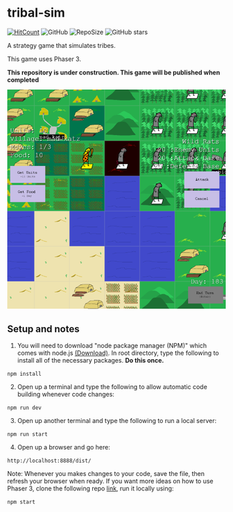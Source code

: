 # tribal-sim
[![HitCount](http://hits.dwyl.io/lk00100100/tribal-sim.svg)](http://hits.dwyl.io/lk00100100/tribal-sim)
![GitHub](https://img.shields.io/github/license/LK00100100/tribal-sim.svg)
![RepoSize](https://img.shields.io/github/repo-size/LK00100100/tribal-sim.svg)
![GitHub stars](https://img.shields.io/github/stars/LK00100100/tribal-sim.svg?style=social)

A strategy game that simulates tribes.

This game uses Phaser 3.

**This repository is under construction. This game will be published when completed**

![alt text](https://raw.githubusercontent.com/LK00100100/tribal-sim/master/tribal-sim-screenshot.PNG "Demo")

## Setup and notes
1) You will need to download "node package manager (NPM)" which comes with node.js [(Download)](https://nodejs.org/en/download/). In root directory, type the following to install all of the necessary packages. **Do this once.**

```
npm install 
```
2) Open up a terminal and type the following to allow automatic code building whenever code changes:
```
npm run dev
```
3) Open up another terminal and type the following to run a local server:
```
npm run start
```
4) Open up a browser and go here:
```
http://localhost:8888/dist/
```
Note: Whenever you makes changes to your code, save the file, then refresh your browser when ready.
If you want more ideas on how to use Phaser 3, clone the following repo [link](https://github.com/photonstorm/phaser3-examples), run it locally using:
```
npm start
```
